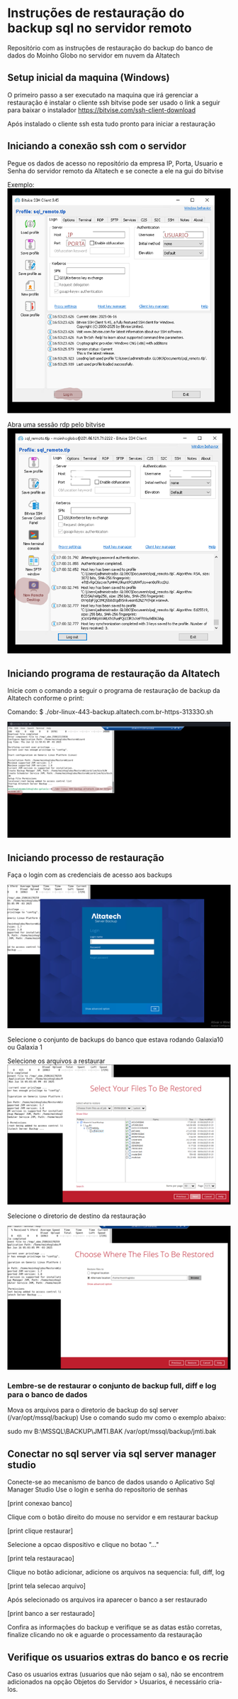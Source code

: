 # Instruções de restauração do backup sql no servidor remoto

Repositório com as instruções de restauração do backup do banco de dados
do Moinho Globo no servidor em nuvem da Altatech

## Setup inicial da maquina (Windows)

O primeiro passo a ser executado na maquina que irá gerenciar a restauração
é instalar o cliente ssh bitvise pode ser usado o link a seguir para baixar o
instalador https://bitvise.com/ssh-client-download

Após instalado o cliente ssh esta tudo pronto para iniciar a restauração

## Iniciando a conexão ssh com o servidor

Pegue os dados de acesso no repositório da empresa IP, Porta, Usuario e Senha
do servidor remoto da Altatech e se conecte a ele na gui do bitvise

Exemplo:
![conexao bitvise](./images/conectar_bitvise.png)

Abra uma sessão rdp pelo bitvise
![sessao rdp](./images/abrir_rdp.png)

## Iniciando programa de restauração da Altatech

Inicie com o comando a seguir o programa de restauração de backup da Altatech
conforme o print:

Comando:
$ ./obr-linux-443-backup.altatech.com.br-https-31333O.sh 

![iniciar programa restauracao](./images/executar_software_restauracao.png)

## Iniciando processo de restauração

Faça o login com as credenciais de acesso aos backups

![login](./images/login_altatech.png)


Selecione o conjunto de backups do banco que estava rodando Galaxia10 ou Galaxia 1


Selecione os arquivos a restaurar
![selecao](./images/arquivos_restaurar.png)

Selecione o diretorio de destino da restauração

![destino](./images/local_restaurar.png)

### Lembre-se de restaurar o conjunto de backup full, diff e log para o banco de dados

Mova os arquivos para o diretorio de backup do sql server (/var/opt/mssql/backup)
Use o comando sudo mv como o exemplo abaixo:

sudo mv B\:\\MSSQL\\BACKUP\\JMTI.BAK /var/opt/mssql/backup/jmti.bak

## Conectar no sql server via sql server manager studio

Conecte-se ao mecanismo de banco de dados usando o Aplicativo Sql Manager Studio
Use o login e senha do repositorio de senhas

[print conexao banco]

Clique com o botão direito do mouse no servidor e em restaurar backup

[print clique restaurar]

Selecione a opcao dispositivo e clique no botao "..."

[print tela restauracao]

Clique no botão adicionar, adicione os arquivos na sequencia: full, diff, log

[print tela selecao arquivo]

Após selecionado os arquivos ira aparecer o banco a ser restaurado

[print banco a ser restaurado]

Confira as informações do backup e verifique se as datas estão corretas,
finalize clicando no ok e aguarde o processamento da restauração

## Verifique os usuarios extras do banco e os recrie

Caso os usuarios extras (usuarios que não sejam o sa), não se encontrem adicionados
na opção Objetos do Servidor > Usuarios, é necessário cria-los.